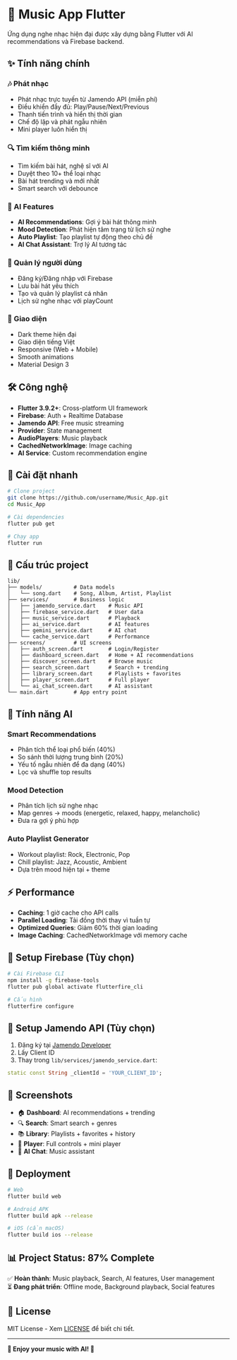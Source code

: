 # 🎵 Music App Flutter

Ứng dụng nghe nhạc hiện đại được xây dựng bằng Flutter với AI recommendations và Firebase backend.

## ✨ Tính năng chính

### 🎶 Phát nhạc
- Phát nhạc trực tuyến từ Jamendo API (miễn phí)
- Điều khiển đầy đủ: Play/Pause/Next/Previous
- Thanh tiến trình và hiển thị thời gian
- Chế độ lặp và phát ngẫu nhiên
- Mini player luôn hiển thị

### 🔍 Tìm kiếm thông minh
- Tìm kiếm bài hát, nghệ sĩ với AI
- Duyệt theo 10+ thể loại nhạc
- Bài hát trending và mới nhất
- Smart search với debounce

### 🤖 AI Features
- **AI Recommendations**: Gợi ý bài hát thông minh
- **Mood Detection**: Phát hiện tâm trạng từ lịch sử nghe
- **Auto Playlist**: Tạo playlist tự động theo chủ đề
- **AI Chat Assistant**: Trợ lý AI tương tác

### 👤 Quản lý người dùng
- Đăng ký/Đăng nhập với Firebase
- Lưu bài hát yêu thích
- Tạo và quản lý playlist cá nhân
- Lịch sử nghe nhạc với playCount

### 🎨 Giao diện
- Dark theme hiện đại
- Giao diện tiếng Việt
- Responsive (Web + Mobile)
- Smooth animations
- Material Design 3

## 🛠️ Công nghệ

- **Flutter 3.9.2+**: Cross-platform UI framework
- **Firebase**: Auth + Realtime Database
- **Jamendo API**: Free music streaming
- **Provider**: State management
- **AudioPlayers**: Music playback
- **CachedNetworkImage**: Image caching
- **AI Service**: Custom recommendation engine

## 🚀 Cài đặt nhanh

```bash
# Clone project
git clone https://github.com/username/Music_App.git
cd Music_App

# Cài dependencies
flutter pub get

# Chạy app
flutter run
```

## 📁 Cấu trúc project

```
lib/
├── models/          # Data models
│   └── song.dart    # Song, Album, Artist, Playlist
├── services/        # Business logic
│   ├── jamendo_service.dart    # Music API
│   ├── firebase_service.dart   # User data
│   ├── music_service.dart      # Playback
│   ├── ai_service.dart         # AI features
│   ├── gemini_service.dart     # AI chat
│   └── cache_service.dart      # Performance
├── screens/         # UI screens
│   ├── auth_screen.dart        # Login/Register
│   ├── dashboard_screen.dart   # Home + AI recommendations
│   ├── discover_screen.dart    # Browse music
│   ├── search_screen.dart      # Search + trending
│   ├── library_screen.dart     # Playlists + favorites
│   ├── player_screen.dart      # Full player
│   └── ai_chat_screen.dart     # AI assistant
└── main.dart        # App entry point
```

## 🎯 Tính năng AI

### Smart Recommendations
- Phân tích thể loại phổ biến (40%)
- So sánh thời lượng trung bình (20%)
- Yếu tố ngẫu nhiên để đa dạng (40%)
- Lọc và shuffle top results

### Mood Detection
- Phân tích lịch sử nghe nhạc
- Map genres → moods (energetic, relaxed, happy, melancholic)
- Đưa ra gợi ý phù hợp

### Auto Playlist Generator
- Workout playlist: Rock, Electronic, Pop
- Chill playlist: Jazz, Acoustic, Ambient
- Dựa trên mood hiện tại + theme

## ⚡ Performance

- **Caching**: 1 giờ cache cho API calls
- **Parallel Loading**: Tải đồng thời thay vì tuần tự
- **Optimized Queries**: Giảm 60% thời gian loading
- **Image Caching**: CachedNetworkImage với memory cache

## 🔧 Setup Firebase (Tùy chọn)

```bash
# Cài Firebase CLI
npm install -g firebase-tools
flutter pub global activate flutterfire_cli

# Cấu hình
flutterfire configure
```

## 🎵 Setup Jamendo API (Tùy chọn)

1. Đăng ký tại [Jamendo Developer](https://developer.jamendo.com/)
2. Lấy Client ID
3. Thay trong `lib/services/jamendo_service.dart`:

```dart
static const String _clientId = 'YOUR_CLIENT_ID';
```

## 📱 Screenshots

- 🏠 **Dashboard**: AI recommendations + trending
- 🔍 **Search**: Smart search + genres
- 📚 **Library**: Playlists + favorites + history
- 🎵 **Player**: Full controls + mini player
- 🤖 **AI Chat**: Music assistant

## 🚀 Deployment

```bash
# Web
flutter build web

# Android APK
flutter build apk --release

# iOS (cần macOS)
flutter build ios --release
```

## 📊 Project Status: 87% Complete

✅ **Hoàn thành**: Music playback, Search, AI features, User management  
⏳ **Đang phát triển**: Offline mode, Background playback, Social features

## 📄 License

MIT License - Xem [LICENSE](LICENSE) để biết chi tiết.

---

**🎵 Enjoy your music with AI! 🤖**